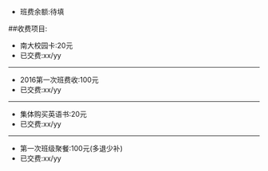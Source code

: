 * 班费余额:待填

##收费项目:
* 南大校园卡:20元
* 已交费:xx/yy

---------------------------------------
* 2016第一次班费收:100元
* 已交费:xx/yy

---------------------------------
* 集体购买英语书:20元
* 已交费:xx/yy

--------------------------------------
* 第一次班级聚餐:100元(多退少补)
* 已交费:xx/yy








